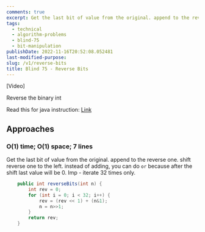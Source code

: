```yaml
---
comments: true
excerpt: Get the last bit of value from the original. append to the reverse one. shift reverse one to the left. instead of adding, you can do `or` because after the shift last value will be 0. Imp - iterate 32 times only.
tags:
  - technical
  - algorithm-problems
  - blind-75
  - bit-manipulation
publishDate: 2022-11-16T20:52:08.052481
last-modified-purpose:
slug: /v1/reverse-bits
title: Blind 75 - Reverse Bits
---
```


[Video]

Reverse the binary int

Read this for java instruction: [Link](https://leetcode.com/problems/reverse-bits/)

## Approaches

### O(1) time; O(1) space; 7 lines

Get the last bit of value from the original. append to the reverse one. shift reverse one to the left. instead of adding, you can do `or` because after the shift last value will be 0. Imp - iterate 32 times only.

```java
    public int reverseBits(int n) {
        int rev = 0;
        for (int i = 0; i < 32; i++) {
            rev = (rev << 1) + (n&1);
            n = n>>1;
        }
        return rev;
    }
```
